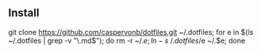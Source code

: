 ## Install
  git clone https://github.com/caspervonb/dotfiles.git ~/.dotfiles; for e in $(ls ~/.dotfiles | grep -v "\.md$"); do rm -r ~/.$e; ln -s ~/.dotfiles/$e ~/.$e; done
